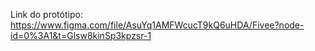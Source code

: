 Link do protótipo: https://www.figma.com/file/AsuYq1AMFWcucT9kQ6uHDA/Fivee?node-id=0%3A1&t=Glsw8kinSp3kpzsr-1
